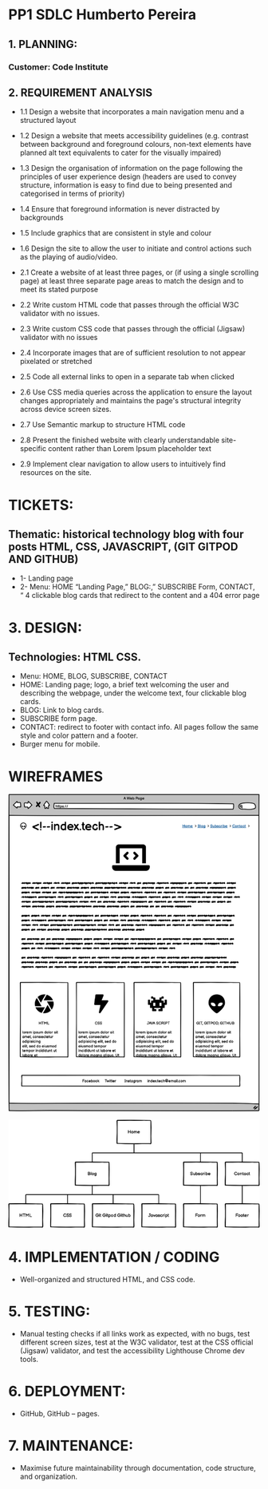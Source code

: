 # PP1 SDLC Humberto Pereira

## 1.	PLANNING:
### Customer: Code Institute

## 2.	REQUIREMENT ANALYSIS
- 1.1	Design a website that incorporates a main navigation menu and a structured layout
- 1.2	Design a website that meets accessibility guidelines (e.g. contrast between background and foreground colours, non-text elements have planned alt text equivalents to cater for the visually impaired)
- 1.3	Design the organisation of information on the page following the principles of user experience design (headers are used to convey structure, information is easy to find due to being presented and categorised in terms of priority)
- 1.4	Ensure that foreground information is never distracted by backgrounds
- 1.5	Include graphics that are consistent in style and colour
- 1.6	Design the site to allow the user to initiate and control actions such as the playing of audio/video.

- 2.1	Create a website of at least three pages, or (if using a single scrolling page) at least three separate page areas to match the design and to meet its stated purpose
- 2.2	Write custom HTML code that passes through the official W3C validator with no issues.
- 2.3  Write custom CSS code that passes through the official (Jigsaw) validator with no issues
- 2.4  Incorporate images that are of sufficient resolution to not appear pixelated or stretched
- 2.5  Code all external links to open in a separate tab when clicked
- 2.6  Use CSS media queries across the application to ensure the layout changes appropriately and maintains the page's structural integrity across device screen sizes.
- 2.7  Use Semantic markup to structure HTML code
- 2.8  Present the finished website with clearly understandable site-specific content rather than Lorem Ipsum placeholder text
- 2.9  Implement clear navigation to allow users to intuitively find resources on the site.

# TICKETS:
## Thematic: historical technology blog with four posts HTML, CSS, JAVASCRIPT, (GIT GITPOD AND GITHUB)
- 1- Landing page
- 2- Menu: HOME “Landing Page,” BLOG:,” SUBSCRIBE Form, CONTACT, “ 4 clickable blog cards that redirect to the content and a 404 error page



# 3.	DESIGN:
## Technologies: HTML CSS.
- Menu: HOME, BLOG, SUBSCRIBE, CONTACT 
- HOME: Landing page; logo, a brief text welcoming the user and describing the webpage, under the welcome text, four clickable blog cards. 
- BLOG: Link to blog cards.
- SUBSCRIBE form page.      
- CONTACT: redirect to footer with contact info. All pages follow the same style and color pattern and a footer. 
- Burger menu for mobile.

# WIREFRAMES


![Alt text](assets/images/New%20Wireframe%201.jpg)
 
![Alt text](assets/images/New%20Wireframe%202.jpg)
 


# 4.	IMPLEMENTATION / CODING
- Well-organized and structured HTML, and CSS code.

# 5.	TESTING:
- Manual testing checks if all links work as expected, with no bugs, test different screen sizes, test at the W3C validator, test at the CSS official (Jigsaw) validator, and test the accessibility Lighthouse Chrome dev tools.

# 6.	DEPLOYMENT:
- GitHub, GitHub – pages.

# 7.	MAINTENANCE:
- Maximise future maintainability through documentation, code structure, and organization.


